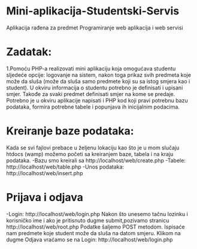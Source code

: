 # Mini-aplikacija-Studentski-Servis
Aplikacija rađena za predmet Programiranje web aplikacija i web servisi

# Zadatak:
1.Pomoću PHP-a realizovati mini aplikaciju koja omogućava studentu sljedeće opcije: logovanje na sistem, nakon toga prikaz svih predmeta koje može da sluša
(može da sluša samo predmete koji su sa istog smjera kao i student). U okviru informacija o studentu potrebno je definisati i upisani smjer. 
Takođe za svaki predmet definisati smjer na kome se predaje. Potrebno je u okviru aplikacije napisati i PHP kod koji pravi potrebnu bazu podataka,
formira potrebne tabele i popunjava ih inicijalnim podacima.

# Kreiranje baze podataka:
Kada se svi fajlovi prebace u željenu lokaciju kao što je u mom slučaju htdocs (wamp) možemo početi sa kreiranjem baze, tabela i na kraju podataka.
-Bazu smo kreirali sa http://localhost/web/create.php 
-Tabele: http://localhost/web/table.php
-Unos podataka: http://localhost/web/insert.php

# Prijava i odjava
-Login: http://localhost/web/login.php
Nakon što unesemo tačnu lozinku i korisničko ime i ako je pritisnuto dugme submit,pozivamo stranicu http://localhost/web/root.php Podatke šaljemo POST metodom.
Ispisaće nam predmete koje student može da sluša na datom smjeru.
Klikom na dugme Odjava vraćamo se na Login: http://localhost/web/login.php
